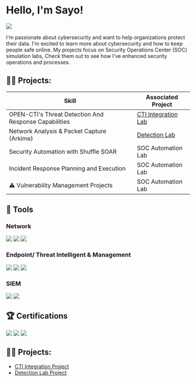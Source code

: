 # Hello, I'm Sayo!
<a href="https://www.linkedin.com/in/sayosoc123"><img src="https://img.shields.io/badge/-LinkedIn-0072b1?&style=for-the-badge&logo=linkedin&logoColor=white" /></a>

I'm passionate about cybersecurity and want to help organizations protect their data. I'm excited to learn more about cybersecurity and how to keep people safe online.
My projects focus on Security Operations Center (SOC) simulation labs, Check them out to see how I’ve enhanced security operations and processes.

## 👨‍💻 Projects:

| Skill                                         | Associated Project         |
|-----------------------------------------------|----------------------------|
| OPEN-CTI's Threat Detection And Response Capabilities          | <a href="https://github.com/mullarcyber/CTI-Integrations-Lab/blob/main/README.md">CTI Integration Lab</a>|
| Network Analysis & Packet Capture (Arkime) | <a href="https://github.com/mullarcyber/Network-Analysis-Packet-Capture-Arkime-/blob/main/README.md">Detection Lab</a>|
| Security Automation with Shuffle SOAR         | SOC Automation Lab|
| Incident Response Planning and Execution      | SOC Automation Lab|
| ⚠️ Vulnerability Management Projects          | SOC Automation Lab|

## 🧰 Tools

### Network
<div>
    <img src="https://img.shields.io/badge/-Wireshark-1679A7?&style=for-the-badge&logo=Wireshark&logoColor=white" />
    <img src="https://img.shields.io/badge/-Suricata-EF3B2D?&style=for-the-badge&logo=Suricata&logoColor=white" />
    <img src="https://img.shields.io/badge/-Zeek-777BB4?&style=for-the-badge&logo=Zeek&logoColor=white" />
</div>

### Endpoint/ Threat Intelligent & Management
<div>
    <img src="https://img.shields.io/badge/-Microsoft_Defender_for_Endpoint-00A4EF?&style=for-the-badge&logo=Microsoft&logoColor=white" />
    <img src="https://img.shields.io/badge/-OSINT-000000?&style=for-the-badge&logo=Microsoft&logoColor=white" />
    <img src="https://img.shields.io/badge/-VMware-808080?&style=for-the-badge&logo=Microsoft&logoColor=white" />

</div>

### SIEM
<div>
    <img src="https://img.shields.io/badge/-Microsoft_Sentinel-0078D4?&style=for-the-badge&logo=Microsoft&logoColor=white" />
    <img src="https://img.shields.io/badge/-Splunk-000000?&style=for-the-badge&logo=Splunk&logoColor=white" />

</div>

## 🏆​ Certifications
<div>
<img src="https://img.shields.io/badge/-Security%2B-FF0000?&style=for-the-badge&logo=CompTIA&logoColor=white" />
<img src="https://img.shields.io/badge/-CySA%2B-007ACC?&style=for-the-badge&logo=CompTIA&logoColor=white" />
<img src="https://img.shields.io/badge/-SC--200-007ACC?&style=for-the-badge&logo=Microsoft&logoColor=white" />

</div>

## 👨‍💻 Projects:
- <a href="https://github.com/mullarcyber/CTI-Integrations-Lab/blob/main/README.md">CTI Integration Project</a>
- <a href="https://github.com/mullarcyber/Network-Analysis-Packet-Capture-Arkime-/blob/main/README.md">Detection Lab Project</a>
